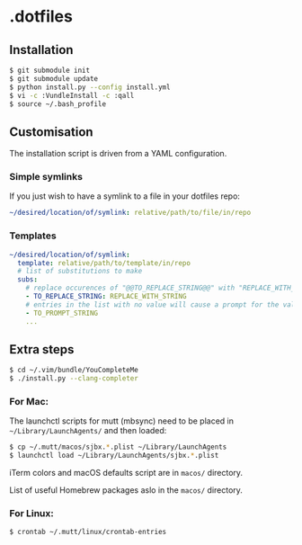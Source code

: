 # .dotfiles

## Installation

```bash
$ git submodule init
$ git submodule update
$ python install.py --config install.yml
$ vi -c :VundleInstall -c :qall
$ source ~/.bash_profile
```

## Customisation

The installation script is driven from a YAML configuration.

### Simple symlinks

If you just wish to have a symlink to a file in your dotfiles repo:

```yaml
~/desired/location/of/symlink: relative/path/to/file/in/repo
```

### Templates

```yaml
~/desired/location/of/symlink:
  template: relative/path/to/template/in/repo
  # list of substitutions to make
  subs:
    # replace occurences of "@@TO_REPLACE_STRING@@" with "REPLACE_WITH_STRING"
    - TO_REPLACE_STRING: REPLACE_WITH_STRING
    # entries in the list with no value will cause a prompt for the value
    - TO_PROMPT_STRING
    ...
```

## Extra steps

```sh
$ cd ~/.vim/bundle/YouCompleteMe
$ ./install.py --clang-completer
```

### For Mac:

The launchctl scripts for mutt (mbsync) need to be placed in
`~/Library/LaunchAgents/` and then loaded:

```bash
$ cp ~/.mutt/macos/sjbx.*.plist ~/Library/LaunchAgents
$ launchctl load ~/Library/LaunchAgents/sjbx.*.plist
```

iTerm colors and macOS defaults script are in `macos/` directory.

List of useful Homebrew packages aslo in the `macos/` directory.

### For Linux:

```bash
$ crontab ~/.mutt/linux/crontab-entries
```
